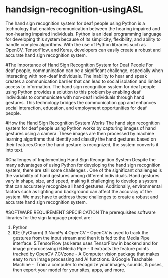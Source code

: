 # handsign-recognition-usingASL
The hand sign recognition system for deaf people using Python is a technology that enables communication between the hearing impaired and non-hearing impaired individuals.
Python is an ideal programming language for developing this system because of its simplicity, flexibility, and ability to handle complex algorithms.
With the use of Python libraries such as OpenCV, TensorFlow, and Keras, developers can easily create a robust and accurate hand sign recognition system.

#The Importance of Hand Sign Recognition System for Deaf People
For deaf people, communication can be a significant challenge, especially when interacting with non-deaf individuals. 
The inability to hear and speak creates a communication barrier that can lead to social isolation and limited access to information.
The hand sign recognition system for deaf people using Python provides a solution to this problem by enabling deaf individuals to communicate with non-deaf individuals through hand gestures.
This technology bridges the communication gap and enhances social interaction, education, and employment opportunities for deaf people.


#How the Hand Sign Recognition System Works
The hand sign recognition system for deaf people using Python works by capturing images of hand gestures using a camera. 
These images are then processed by machine learning algorithms that identify and classify the hand gestures based on their features.Once the hand gesture is recognized, the system converts it into text.  


#Challenges of Implementing Hand Sign Recognition System
Despite the many advantages of using Python for developing the hand sign recognition system, there are still some challenges . 
One of the significant challenges is the variability of hand gestures among different individuals.
Hand gestures vary in shape, size, and speed, making it challenging to develop a system that can accurately recognize all hand gestures. 
Additionally, environmental factors such as lighting and background can affect the accuracy of the system. We must have to  address these challenges to create a robust and accurate hand sign recognition system.

#SOFTWARE REQUIREMENT SPECIFICATION
The prerequisites software libraries for the sign language project are: 
1. Python 
2. IDE (PyCharm) 
3.NumPy 
4.OpenCV -  OpenCV is used to track the gestures from the input stream and then it is fed to the  Media Pipe interface.
5.TensorFlow (as keras uses TensorFlow in backend and for image preprocessing) 
6.Media Pipe -  It extracts the feature points tracked by OpenCV
7.CVzone - A Computer vision package that makes  easy to run Image processing and AI functions.
8.Google Teachable Machine -  Train a computer to recognize your images, sounds, & poses, then export your model for your sites, apps, and more.


